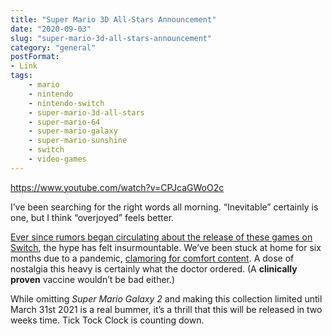 ```yaml
---
title: "Super Mario 3D All-Stars Announcement"
date: "2020-09-03"
slug: "super-mario-3d-all-stars-announcement"
category: "general"
postFormat:
- Link
tags:
    - mario
    - nintendo
    - nintendo-switch
    - super-mario-3d-all-stars
    - super-mario-64
    - super-mario-galaxy
    - super-mario-sunshine
    - switch
    - video-games
---
```


https://www.youtube.com/watch?v=CPJcaGWoO2c

I’ve been searching for the right words all morning. “Inevitable” certainly is one, but I think “overjoyed” feels better.

[Ever since rumors began circulating about the release of these games on Switch](/2020/03/30/vgc-nintendo-will-reveal-plans-to-re-release-most-of-super-marios-35-year-back-catalogue-this-year/), the hype has felt insurmountable. We’ve been stuck at home for six months due to a pandemic, [clamoring for comfort content](/2020/03/29/the-comfort-of-childhood-media-during-lockdown/). A dose of nostalgia this heavy is certainly what the doctor ordered. (A **clinically proven** vaccine wouldn’t be bad either.)

While omitting _Super Mario Galaxy 2_ and making this collection limited until March 31st 2021 is a real bummer, it’s a thrill that this will be released in two weeks time. Tick Tock Clock is counting down.